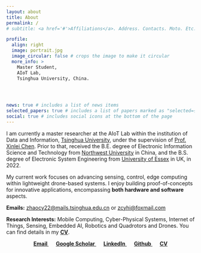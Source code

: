 ```yaml
---
layout: about
title: About
permalink: /
# subtitle: <a href='#'>Affiliations</a>. Address. Contacts. Moto. Etc.

profile:
  align: right
  image: portrait.jpg
  image_circular: false # crops the image to make it circular
  more_info: >
    Master Student,
    AIoT Lab,
    Tsinghua University, China.


    

news: true # includes a list of news items
selected_papers: true # includes a list of papers marked as "selected={true}"
social: true # includes social icons at the bottom of the page
---
```



I am currently a master researcher at the AIoT Lab within the institution of Data and Information, [Tsinghua University](https://www.tsinghua.edu.cn/), under the supervision of [Prof. Xinlei Chen](https://www.sigs.tsinghua.edu.cn/cxl_en/main.htm). Prior to that, received the B.E. degree of Electronic Information Science and Technology from [Northwest University](https://www.nwu.edu.cn/) in China, and the B.S. degree of Electronic System Engineering from [University of Essex](https://www.essex.ac.uk/) in UK, in 2022. 

My current work focuses on advancing sensing, control, edge computing within lightweight drone-based systems. I enjoy building proof-of-concepts for innovative applications, encompassing **both hardware and software** aspects. 


<!-- <p style="text-align:left">
      <b> Emails: </b>&nbsp;&nbsp; <a href="mailto:zhaocy22@mails.tsinghua.edu.cn">zhaocy22@mails.tsinghua.edu.cn </a> <b>or</b> <a href="mailto:zcyhi@foxmail.com">zcyhi@foxmail.com </a>        &nbsp;&nbsp;&nbsp;&nbsp;<br>
			<b> Research Interests: </b> Mobile Computing, Cyber-Physical Systems, Internet of Things, Sensing, Embedded AI, Robotics and Quadrotors and Drones. You can find details from my	<a href="../assets/pdf/ChenyuZhao_CV.pdf"> <b>CV.</b> </a>
<br>
<br>
</p> -->
**Emails:** [zhaocy22@mails.tsinghua.edu.cn](mailto:zhaocy22@mails.tsinghua.edu.cn) or [zcyhi@foxmail.com](mailto:zcyhi@foxmail.com)

**Research Interests:** Mobile Computing, Cyber-Physical Systems, Internet of Things, Sensing, Embedded AI, Robotics and Quadrotors and Drones. You can find details in my [**CV**](../assets/pdf/ChenyuZhao_CV.pdf).

<p style="text-align:center">
        <a href="mailto:zhaocy22@mails.tsinghua.edu.cn"><b>Email </b>  </a>         &nbsp;&nbsp;&nbsp;&nbsp;
				<a href="https://scholar.google.com/citations?user=ckZ4BHYAAAAJ&hl"> <b>Google Scholar </b>       </a>       &nbsp;&nbsp;&nbsp;&nbsp; 
        <a href="https://www.linkedin.com/in/chenyu-zhao-212b2923b/"> <b>LinkedIn</b>        </a>         &nbsp;&nbsp;&nbsp;&nbsp;
				<a href="https://github.com/ChenyuZhaoTHU"> <b>Github </b>       </a>         &nbsp;&nbsp;&nbsp;&nbsp;
				<a href="../assets/pdf/ChenyuZhao_CV.pdf"> <b>CV</b> </a>
</p>







<!-- Write your biography here. Tell the world about yourself. Link to your favorite [subreddit](http://reddit.com). You can put a picture in, too. The code is already in, just name your picture `prof_pic.jpg` and put it in the `img/` folder.

Put your address / P.O. box / other info right below your picture. You can also disable any of these elements by editing `profile` property of the YAML header of your `_pages/about.md`. Edit `_bibliography/papers.bib` and Jekyll will render your [publications page](/al-folio/publications/) automatically.

Link to your social media connections, too. This theme is set up to use [Font Awesome icons](https://fontawesome.com/) and [Academicons](https://jpswalsh.github.io/academicons/), like the ones below. Add your Facebook, Twitter, LinkedIn, Google Scholar, or just disable all of them. -->
